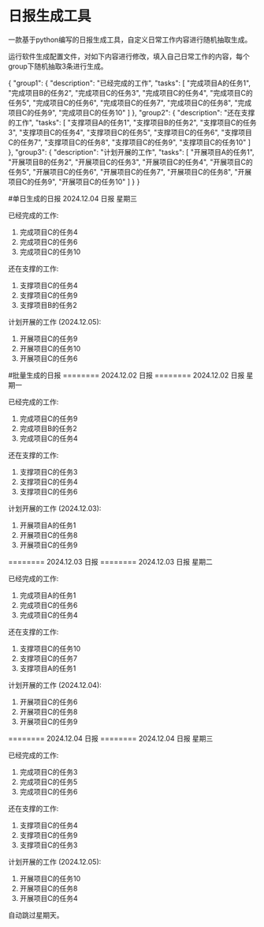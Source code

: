 # 日报生成工具
一款基于python编写的日报生成工具，自定义日常工作内容进行随机抽取生成。

运行软件生成配置文件，对如下内容进行修改，填入自己日常工作的内容，每个group下随机抽取3条进行生成。


{
    "group1": {
        "description": "已经完成的工作",
        "tasks": [
            "完成项目A的任务1",
            "完成项目B的任务2",
            "完成项目C的任务3",
            "完成项目C的任务4",
            "完成项目C的任务5",
            "完成项目C的任务6",
            "完成项目C的任务7",
            "完成项目C的任务8",
            "完成项目C的任务9",
            "完成项目C的任务10"
        ]
    },
    "group2": {
        "description": "还在支撑的工作",
        "tasks": [
            "支撑项目A的任务1",
            "支撑项目B的任务2",
            "支撑项目C的任务3",
            "支撑项目C的任务4",
            "支撑项目C的任务5",
            "支撑项目C的任务6",
            "支撑项目C的任务7",
            "支撑项目C的任务8",
            "支撑项目C的任务9",
            "支撑项目C的任务10"
        ]
    },
    "group3": {
        "description": "计划开展的工作",
        "tasks": [
            "开展项目A的任务1",
            "开展项目B的任务2",
            "开展项目C的任务3",
            "开展项目C的任务4",
            "开展项目C的任务5",
            "开展项目C的任务6",
            "开展项目C的任务7",
            "开展项目C的任务8",
            "开展项目C的任务9",
            "开展项目C的任务10"
        ]
    }
}

#单日生成的日报
 2024.12.04 日报 星期三

 已经完成的工作:
1. 完成项目C的任务4
2. 完成项目C的任务6
3. 完成项目C的任务10

 还在支撑的工作:
1. 支撑项目C的任务4
2. 支撑项目C的任务9
3. 支撑项目B的任务2

 计划开展的工作 (2024.12.05):
1. 开展项目C的任务9
2. 开展项目C的任务10
3. 开展项目C的任务6

#批量生成的日报
======== 2024.12.02 日报 ========
 2024.12.02 日报 星期一

 已经完成的工作:
1. 完成项目C的任务9
2. 完成项目B的任务2
3. 完成项目C的任务4

 还在支撑的工作:
1. 支撑项目C的任务3
2. 支撑项目C的任务4
3. 支撑项目C的任务6

 计划开展的工作 (2024.12.03):
1. 开展项目A的任务1
2. 开展项目C的任务8
3. 开展项目C的任务9

======== 2024.12.03 日报 ========
 2024.12.03 日报 星期二

 已经完成的工作:
1. 完成项目A的任务1
2. 完成项目C的任务6
3. 完成项目C的任务4

 还在支撑的工作:
1. 支撑项目C的任务10
2. 支撑项目C的任务7
3. 支撑项目A的任务1

 计划开展的工作 (2024.12.04):
1. 开展项目C的任务6
2. 开展项目C的任务8
3. 开展项目C的任务9

======== 2024.12.04 日报 ========
 2024.12.04 日报 星期三

 已经完成的工作:
1. 完成项目C的任务3
2. 完成项目C的任务5
3. 完成项目C的任务6

 还在支撑的工作:
1. 支撑项目C的任务4
2. 支撑项目C的任务9
3. 支撑项目C的任务3

 计划开展的工作 (2024.12.05):
1. 开展项目C的任务10
2. 开展项目C的任务8
3. 开展项目C的任务4


自动跳过星期天。
